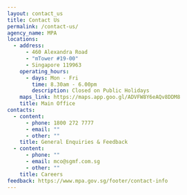 ```yaml
---
layout: contact_us
title: Contact Us
permalink: /contact-us/
agency_name: MPA
locations:
  - address:
      - 460 Alexandra Road
      - "mTower #19-00"
      - Singapore 119963
    operating_hours:
      - days: Mon - Fri
        time: 8.30am - 6.00pm
        description: Closed on Public Holidays
    maps_link: https://maps.app.goo.gl/ADVFW8Y6eAQv8DDM8
    title: Main Office
contacts:
  - content:
      - phone: 1800 272 7777
      - email: ""
      - other: ""
    title: General Enquiries & Feedback
  - content:
      - phone: ""
      - email: mco@sgmf.com.sg
      - other: ""
    title: Careers
feedback: https://www.mpa.gov.sg/footer/contact-info
---
```

